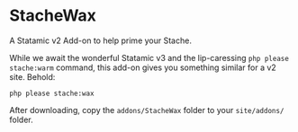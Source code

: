 # StacheWax

A Statamic v2 Add-on to help prime your Stache.

While we await the wonderful Statamic v3 and the lip-caressing `php please stache:warm` command,
this add-on gives you something similar for a v2 site. Behold:

```
php please stache:wax
```

After downloading, copy the `addons/StacheWax` folder to your `site/addons/` folder.
